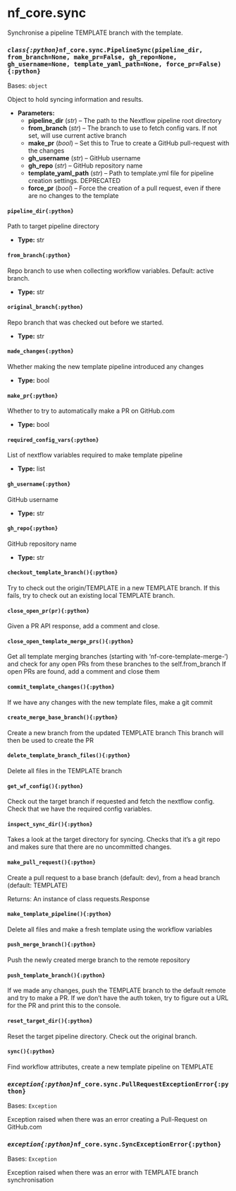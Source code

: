 # nf\_core.sync

Synchronise a pipeline TEMPLATE branch with the template.

### *`class{:python}`*`nf_core.sync.PipelineSync(pipeline_dir, from_branch=None, make_pr=False, gh_repo=None, gh_username=None, template_yaml_path=None, force_pr=False){:python}`

Bases: `object`

Object to hold syncing information and results.

* **Parameters:**
  * **pipeline\_dir** (*str*) – The path to the Nextflow pipeline root directory
  * **from\_branch** (*str*) – The branch to use to fetch config vars. If not set, will use current active branch
  * **make\_pr** (*bool*) – Set this to True to create a GitHub pull-request with the changes
  * **gh\_username** (*str*) – GitHub username
  * **gh\_repo** (*str*) – GitHub repository name
  * **template\_yaml\_path** (*str*) – Path to template.yml file for pipeline creation settings. DEPRECATED
  * **force\_pr** (*bool*) – Force the creation of a pull request, even if there are no changes to the template

#### `pipeline_dir{:python}`

Path to target pipeline directory

* **Type:**
  str

#### `from_branch{:python}`

Repo branch to use when collecting workflow variables. Default: active branch.

* **Type:**
  str

#### `original_branch{:python}`

Repo branch that was checked out before we started.

* **Type:**
  str

#### `made_changes{:python}`

Whether making the new template pipeline introduced any changes

* **Type:**
  bool

#### `make_pr{:python}`

Whether to try to automatically make a PR on GitHub.com

* **Type:**
  bool

#### `required_config_vars{:python}`

List of nextflow variables required to make template pipeline

* **Type:**
  list

#### `gh_username{:python}`

GitHub username

* **Type:**
  str

#### `gh_repo{:python}`

GitHub repository name

* **Type:**
  str

#### `checkout_template_branch(){:python}`

Try to check out the origin/TEMPLATE in a new TEMPLATE branch.
If this fails, try to check out an existing local TEMPLATE branch.

#### `close_open_pr(pr){:python}`

Given a PR API response, add a comment and close.

#### `close_open_template_merge_prs(){:python}`

Get all template merging branches (starting with ‘nf-core-template-merge-‘)
and check for any open PRs from these branches to the self.from\_branch
If open PRs are found, add a comment and close them

#### `commit_template_changes(){:python}`

If we have any changes with the new template files, make a git commit

#### `create_merge_base_branch(){:python}`

Create a new branch from the updated TEMPLATE branch
This branch will then be used to create the PR

#### `delete_template_branch_files(){:python}`

Delete all files in the TEMPLATE branch

#### `get_wf_config(){:python}`

Check out the target branch if requested and fetch the nextflow config.
Check that we have the required config variables.

#### `inspect_sync_dir(){:python}`

Takes a look at the target directory for syncing. Checks that it’s a git repo
and makes sure that there are no uncommitted changes.

#### `make_pull_request(){:python}`

Create a pull request to a base branch (default: dev),
from a head branch (default: TEMPLATE)

Returns: An instance of class requests.Response

#### `make_template_pipeline(){:python}`

Delete all files and make a fresh template using the workflow variables

#### `push_merge_branch(){:python}`

Push the newly created merge branch to the remote repository

#### `push_template_branch(){:python}`

If we made any changes, push the TEMPLATE branch to the default remote
and try to make a PR. If we don’t have the auth token, try to figure out a URL
for the PR and print this to the console.

#### `reset_target_dir(){:python}`

Reset the target pipeline directory. Check out the original branch.

#### `sync(){:python}`

Find workflow attributes, create a new template pipeline on TEMPLATE

### *`exception{:python}`*`nf_core.sync.PullRequestExceptionError{:python}`

Bases: `Exception`

Exception raised when there was an error creating a Pull-Request on GitHub.com

### *`exception{:python}`*`nf_core.sync.SyncExceptionError{:python}`

Bases: `Exception`

Exception raised when there was an error with TEMPLATE branch synchronisation
